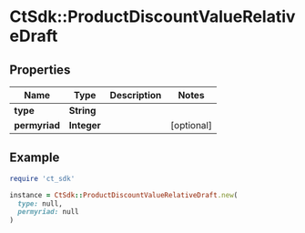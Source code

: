 # CtSdk::ProductDiscountValueRelativeDraft

## Properties

| Name | Type | Description | Notes |
| ---- | ---- | ----------- | ----- |
| **type** | **String** |  |  |
| **permyriad** | **Integer** |  | [optional] |

## Example

```ruby
require 'ct_sdk'

instance = CtSdk::ProductDiscountValueRelativeDraft.new(
  type: null,
  permyriad: null
)
```

